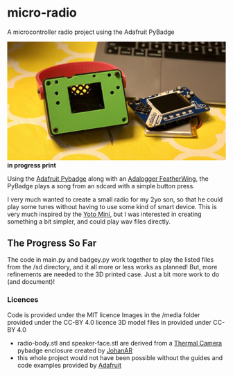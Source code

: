 # micro-radio
A microcontroller radio project using the Adafruit PyBadge

![](/media/version1.jpeg)
**in progress print**

Using the [Adafruit Pybadge](https://www.adafruit.com/product/4200) along with an [Adalogger FeatherWing](https://www.adafruit.com/product/2922), the PyBadge plays a song from an sdcard with a simple button press.

I very much wanted to create a small radio for my 2yo son, so that he could play some tunes without having to use some kind of smart device. This is very much inspired by the [Yoto Mini](https://ca.yotoplay.com/yoto-mini), but I was interested in creating something a bit simpler, and could play wav files directly.

## The Progress So Far
The code in main.py and badgey.py work together to play the listed files from the /sd directory, and it all more or less works as planned! But, more refinements are needed to the 3D printed case. Just a bit more work to do (and document)!

### Licences
Code is provided under the MIT licence
Images in the /media folder provided under the CC-BY 4.0 licence
3D model files in provided under CC-BY 4.0
- radio-body.stl and speaker-face.stl are derived from a [Thermal Camera](https://www.printables.com/model/239602-thermal-camera) pybadge enclosure created by [JohanAR](https://www.printables.com/social/223044-johanar/about)
- this whole project would not have been possible without the guides and code examples provided by [Adafruit](https://learn.adafruit.com/adafruit-pybadge)